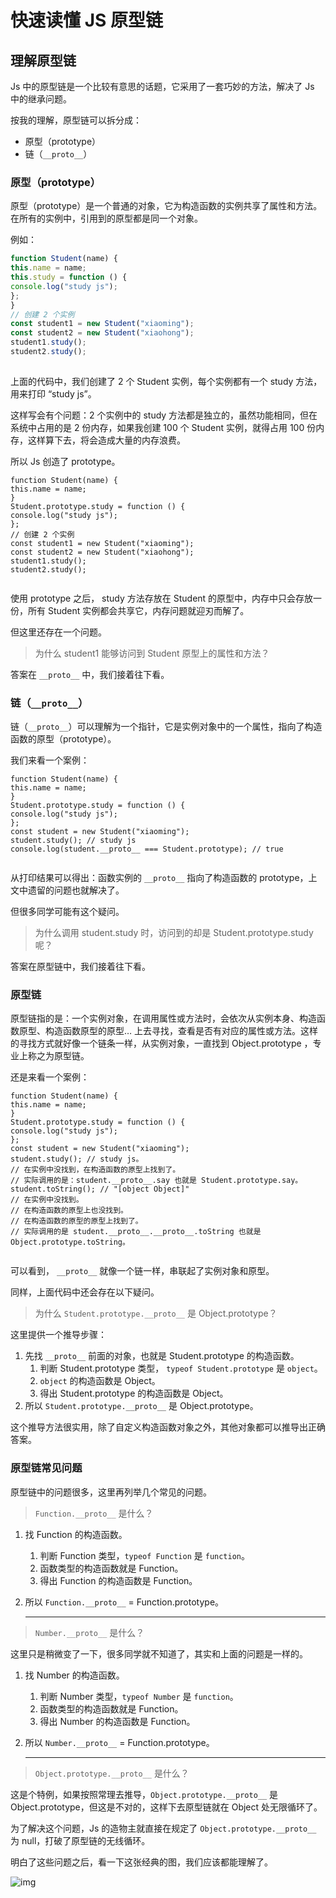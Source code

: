 # 快速读懂 JS 原型链

## 理解原型链

Js 中的原型链是一个比较有意思的话题，它采用了一套巧妙的方法，解决了 Js 中的继承问题。

按我的理解，原型链可以拆分成：

- 原型（prototype）
- 链（`__proto__`）

### 原型（prototype）

原型（prototype）是一个普通的对象，它为构造函数的实例共享了属性和方法。在所有的实例中，引用到的原型都是同一个对象。

例如：

```javascript
function Student(name) {
this.name = name;
this.study = function () {
console.log("study js");
};
}
// 创建 2 个实例
const student1 = new Student("xiaoming");
const student2 = new Student("xiaohong");
student1.study();
student2.study();
 
```

上面的代码中，我们创建了 2 个 Student 实例，每个实例都有一个 study 方法，用来打印 “study js”。

这样写会有个问题：2 个实例中的 study 方法都是独立的，虽然功能相同，但在系统中占用的是 2 份内存，如果我创建 100 个 Student 实例，就得占用 100 份内存，这样算下去，将会造成大量的内存浪费。

所以 Js 创造了 prototype。

```
function Student(name) {
this.name = name;
}
Student.prototype.study = function () {
console.log("study js");
};
// 创建 2 个实例
const student1 = new Student("xiaoming");
const student2 = new Student("xiaohong");
student1.study();
student2.study();
 
```

使用 prototype 之后， study 方法存放在 Student 的原型中，内存中只会存放一份，所有 Student 实例都会共享它，内存问题就迎刃而解了。

但这里还存在一个问题。

> 为什么 student1 能够访问到 Student 原型上的属性和方法？

答案在 `__proto__` 中，我们接着往下看。

### 链（`__proto__`）

链（`__proto__`）可以理解为一个指针，它是实例对象中的一个属性，指向了构造函数的原型（prototype）。

我们来看一个案例：

```
function Student(name) {
this.name = name;
}
Student.prototype.study = function () {
console.log("study js");
};
const student = new Student("xiaoming");
student.study(); // study js
console.log(student.__proto__ === Student.prototype); // true
 
```

从打印结果可以得出：函数实例的 `__proto__` 指向了构造函数的 prototype，上文中遗留的问题也就解决了。

但很多同学可能有这个疑问。

> 为什么调用 student.study 时，访问到的却是 Student.prototype.study 呢？

答案在原型链中，我们接着往下看。

### 原型链

原型链指的是：一个实例对象，在调用属性或方法时，会依次从实例本身、构造函数原型、构造函数原型的原型… 上去寻找，查看是否有对应的属性或方法。这样的寻找方式就好像一个链条一样，从实例对象，一直找到 Object.prototype ，专业上称之为原型链。

还是来看一个案例：

```
function Student(name) {
this.name = name;
}
Student.prototype.study = function () {
console.log("study js");
};
const student = new Student("xiaoming");
student.study(); // study js。
// 在实例中没找到，在构造函数的原型上找到了。
// 实际调用的是：student.__proto__.say 也就是 Student.prototype.say。
student.toString(); // "[object Object]"
// 在实例中没找到。
// 在构造函数的原型上也没找到。
// 在构造函数的原型的原型上找到了。
// 实际调用的是 student.__proto__.__proto__.toString 也就是 Object.prototype.toString。
 
```

可以看到， `__proto__` 就像一个链一样，串联起了实例对象和原型。

同样，上面代码中还会存在以下疑问。

> 为什么 `Student.prototype.__proto__` 是 Object.prototype？

这里提供一个推导步骤：

1. 先找 `__proto__` 前面的对象，也就是 Student.prototype 的构造函数。
   1. 判断 Student.prototype 类型， `typeof Student.prototype` 是 `object`。
   2. `object` 的构造函数是 Object。
   3. 得出 Student.prototype 的构造函数是 Object。
2. 所以 `Student.prototype.__proto__` 是 Object.prototype。

这个推导方法很实用，除了自定义构造函数对象之外，其他对象都可以推导出正确答案。

### 原型链常见问题

原型链中的问题很多，这里再列举几个常见的问题。

> `Function.__proto__` 是什么？

1. 找 Function 的构造函数。

   1. 判断 Function 类型，`typeof Function` 是 `function`。
   2. 函数类型的构造函数就是 Function。
   3. 得出 Function 的构造函数是 Function。

2. 所以 `Function.__proto__` = Function.prototype。

   ------

> `Number.__proto__` 是什么？

这里只是稍微变了一下，很多同学就不知道了，其实和上面的问题是一样的。

1. 找 Number 的构造函数。

   1. 判断 Number 类型，`typeof Number` 是 `function`。
   2. 函数类型的构造函数就是 Function。
   3. 得出 Number 的构造函数是 Function。

2. 所以 `Number.__proto__` = Function.prototype。

   ------

> `Object.prototype.__proto__` 是什么？

这是个特例，如果按照常理去推导，`Object.prototype.__proto__` 是 Object.prototype，但这是不对的，这样下去原型链就在 Object 处无限循环了。

为了解决这个问题，Js 的造物主就直接在规定了 `Object.prototype.__proto__` 为 null，打破了原型链的无线循环。

明白了这些问题之后，看一下这张经典的图，我们应该都能理解了。

![img](https://www.h5w3.com/wp-content/uploads/2020/07/1691fc878b9beefa.png)